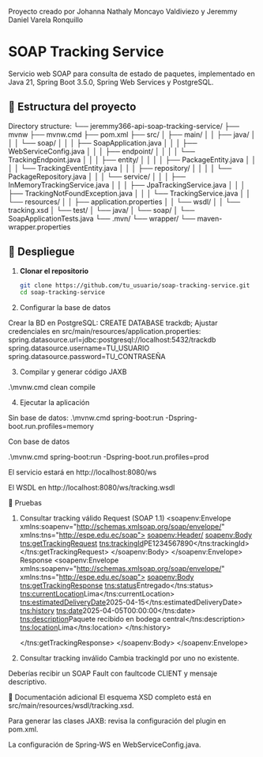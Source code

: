 Proyecto creado por Johanna Nathaly Moncayo Valdiviezo y Jeremmy Daniel Varela Ronquillo
# SOAP Tracking Service

Servicio web SOAP para consulta de estado de paquetes, implementado en Java 21, Spring Boot 3.5.0, Spring Web Services y PostgreSQL.

## 📂 Estructura del proyecto

Directory structure:
└── jeremmy366-api-soap-tracking-service/
    ├── mvnw
    ├── mvnw.cmd
    ├── pom.xml
    ├── src/
    │   ├── main/
    │   │   ├── java/
    │   │   │   └── soap/
    │   │   │       ├── SoapApplication.java
    │   │   │       ├── WebServiceConfig.java
    │   │   │       ├── endpoint/
    │   │   │       │   └── TrackingEndpoint.java
    │   │   │       ├── entity/
    │   │   │       │   ├── PackageEntity.java
    │   │   │       │   └── TrackingEventEntity.java
    │   │   │       ├── repository/
    │   │   │       │   └── PackageRepository.java
    │   │   │       └── service/
    │   │   │           ├── InMemoryTrackingService.java
    │   │   │           ├── JpaTrackingService.java
    │   │   │           ├── TrackingNotFoundException.java
    │   │   │           └── TrackingService.java
    │   │   └── resources/
    │   │       ├── application.properties
    │   │       └── wsdl/
    │   │           └── tracking.xsd
    │   └── test/
    │       └── java/
    │           └── soap/
    │               └── SoapApplicationTests.java
    └── .mvn/
        └── wrapper/
            └── maven-wrapper.properties


## 🚀 Despliegue

1. **Clonar el repositorio**  
   ```bash
   git clone https://github.com/tu_usuario/soap-tracking-service.git
   cd soap-tracking-service

2. Configurar la base de datos

Crear la BD en PostgreSQL:
CREATE DATABASE trackdb;
Ajustar credenciales en src/main/resources/application.properties:
spring.datasource.url=jdbc:postgresql://localhost:5432/trackdb
spring.datasource.username=TU_USUARIO
spring.datasource.password=TU_CONTRASEÑA

3. Compilar y generar código JAXB

.\mvnw.cmd clean compile

4. Ejecutar la aplicación

Sin base de datos: 
.\mvnw.cmd spring-boot:run -Dspring-boot.run.profiles=memory

Con base de datos

.\mvnw.cmd spring-boot:run -Dspring-boot.run.profiles=prod

El servicio estará en http://localhost:8080/ws

El WSDL en http://localhost:8080/ws/tracking.wsdl

🧪 Pruebas
1. Consultar tracking válido
Request (SOAP 1.1)
<soapenv:Envelope xmlns:soapenv="http://schemas.xmlsoap.org/soap/envelope/"
                  xmlns:tns="http://espe.edu.ec/soap">
  <soapenv:Header/>
  <soapenv:Body>
    <tns:getTrackingRequest>
      <tns:trackingId>PE1234567890</tns:trackingId>
    </tns:getTrackingRequest>
  </soapenv:Body>
</soapenv:Envelope>
Response
<soapenv:Envelope xmlns:soapenv="http://schemas.xmlsoap.org/soap/envelope/"
                  xmlns:tns="http://espe.edu.ec/soap">
  <soapenv:Body>
    <tns:getTrackingResponse>
      <tns:status>Entregado</tns:status>
      <tns:currentLocation>Lima</tns:currentLocation>
      <tns:estimatedDeliveryDate>2025-04-15</tns:estimatedDeliveryDate>
      <tns:history>
        <tns:date>2025-04-05T00:00:00</tns:date>
        <tns:description>Paquete recibido en bodega central</tns:description>
        <tns:location>Lima</tns:location>
      </tns:history>
      <!-- ... -->
    </tns:getTrackingResponse>
  </soapenv:Body>
</soapenv:Envelope>

2. Consultar tracking inválido
Cambia trackingId por uno no existente.

Deberías recibir un SOAP Fault con faultcode CLIENT y mensaje descriptivo.

📖 Documentación adicional
El esquema XSD completo está en src/main/resources/wsdl/tracking.xsd.

Para generar las clases JAXB: revisa la configuración del plugin en pom.xml.

La configuración de Spring-WS en WebServiceConfig.java.
